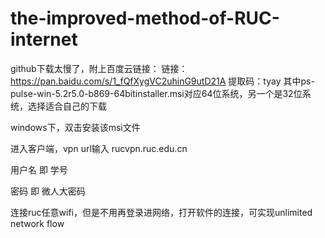 # the-improved-method-of-RUC-internet

github下载太慢了，附上百度云链接：
链接：https://pan.baidu.com/s/1_fQfXygVC2uhinG9utD21A 
提取码：tyay 
其中ps-pulse-win-5.2r5.0-b869-64bitinstaller.msi对应64位系统，另一个是32位系统，选择适合自己的下载

windows下，双击安装该msi文件

进入客户端，vpn url输入 rucvpn.ruc.edu.cn

用户名 即 学号

密码 即 微人大密码

连接ruc任意wifi，但是不用再登录进网络，打开软件的连接，可实现unlimited network flow
